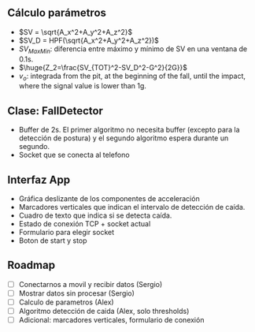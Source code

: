 ## Cálculo parámetros

-   $SV = \sqrt{A_x^2+A_y^2+A_z^2}$
-   $SV_D = HPF(\sqrt{A_x^2+A_y^2+A_z^2})$
-   $SV_{MaxMin}$: diferencia entre máximo y mínimo de SV en una ventana de 0.1s.
-   $\huge{Z_2=\frac{SV_{TOT}^2-SV_D^2-G^2}{2G}}$
-   $v_o$: integrada from the pit, at the beginning of the fall, until the impact, where the
    signal value is lower than 1g.

## Clase: FallDetector

-   Buffer de 2s. El primer algoritmo no necesita buffer (excepto para la detección de postura) y el segundo algoritmo espera durante un segundo.
-   Socket que se conecta al telefono

## Interfaz App

-   Gráfica deslizante de los componentes de acceleración
-   Marcadores verticales que indican el intervalo de detección de caída.
-   Cuadro de texto que indica si se detecta caída.
-   Estado de conexión TCP + socket actual
-   Formulario para elegir socket
-   Boton de start y stop

## Roadmap

-   [ ] Conectarnos a movil y recibir datos (Sergio)
-   [ ] Mostrar datos sin procesar (Sergio)
-   [ ] Calculo de parametros (Alex)
-   [ ] Algoritmo detección de caida (Alex, solo thresholds)
-   [ ] Adicional: marcadores verticales, formulario de conexión
